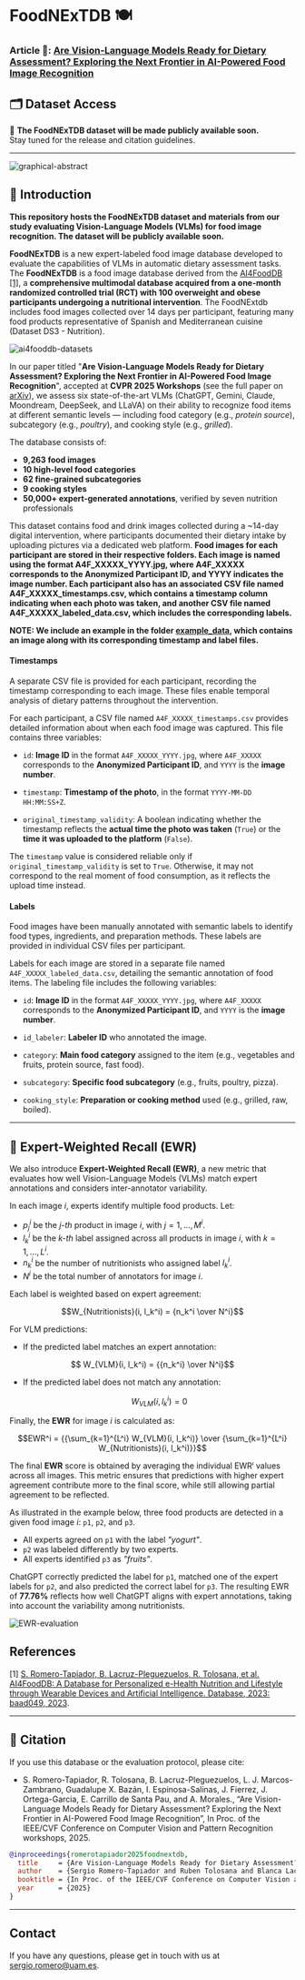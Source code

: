 
# FoodNExTDB 🍽️  

### Article 📄: [Are Vision-Language Models Ready for Dietary Assessment? Exploring the Next Frontier in AI-Powered Food Image Recognition](https://arxiv.org/abs/2504.06925)

## 🗂️ Dataset Access

📌 **The FoodNExTDB dataset will be made publicly available soon.**  
Stay tuned for the release and citation guidelines.


---

![graphical-abstract](img/graphicalabstract.png)

## 📌 Introduction

**This repository hosts the FoodNExTDB dataset and materials from our study evaluating Vision-Language Models (VLMs) for food image recognition. The dataset will be publicly available soon.**

**FoodNExTDB** is a new expert-labeled food image database developed to evaluate the capabilities of VLMs in automatic dietary assessment tasks. The **FoodNExTDB** is a food image database derived from the [AI4FoodDB](https://github.com/AI4Food/AI4FoodDB) [[1]](https://academic.oup.com/database/article/doi/10.1093/database/baad049/7226275), a **comprehensive multimodal database acquired from a one-month randomized controlled trial (RCT) with 100 overweight and obese participants undergoing a nutritional intervention**. The FoodNExtdb includes food images collected over 14 days per participant, featuring many food products representative of Spanish and Mediterranean cuisine (Dataset DS3 - Nutrition).

![ai4fooddb-datasets](img/ai4fooddb-datasets.svg)


In our paper titled "**Are Vision-Language Models Ready for Dietary Assessment? Exploring the Next Frontier in AI-Powered Food Image Recognition**", accepted at **CVPR 2025 Workshops** (see the full paper on [arXiv](https://arxiv.org/abs/2504.06925)), we assess six state-of-the-art VLMs (ChatGPT, Gemini, Claude, Moondream, DeepSeek, and LLaVA) on their ability to recognize food items at different semantic levels — including food category (e.g., *protein source*), subcategory (e.g., *poultry*), and cooking style (e.g., *grilled*).

The database consists of:

- **9,263 food images**  
- **10 high-level food categories**  
- **62 fine-grained subcategories**  
- **9 cooking styles**  
- **50,000+ expert-generated annotations**, verified by seven nutrition professionals

This dataset contains food and drink images collected during a ~14-day digital intervention, where participants documented their dietary intake by uploading pictures via a dedicated web platform. **Food images for each participant are stored in their respective folders. Each image is named using the format A4F_XXXXX_YYYY.jpg, where A4F_XXXXX corresponds to the Anonymized Participant ID, and YYYY indicates the image number. Each participant also has an associated CSV file named A4F_XXXXX_timestamps.csv, which contains a timestamp column indicating when each photo was taken, and another CSV file named A4F_XXXXX_labeled_data.csv, which includes the corresponding labels.**

**NOTE: We include an example in the folder [example_data](https://github.com/AI4Food/FoodNExtDB/tree/main/example_data), which contains an image along with its corresponding timestamp and label files.**

#### Timestamps

A separate CSV file is provided for each participant, recording the timestamp corresponding to each image. These files enable temporal analysis of dietary patterns throughout the intervention.

For each participant, a CSV file named `A4F_XXXXX_timestamps.csv` provides detailed information about when each food image was captured. This file contains three variables:

-   `id`: **Image ID** in the format `A4F_XXXXX_YYYY.jpg`, where `A4F_XXXXX` corresponds to the **Anonymized Participant ID**, and `YYYY` is the **image number**.
    
-   `timestamp`: **Timestamp of the photo**, in the format `YYYY-MM-DD HH:MM:SS+Z`.
    
-   `original_timestamp_validity`: A boolean indicating whether the timestamp reflects the **actual time the photo was taken** (`True`) or the **time it was uploaded to the platform** (`False`).

  The `timestamp` value is considered reliable only if `original_timestamp_validity` is set to `True`. Otherwise, it may not correspond to the real moment of food consumption, as it reflects the upload time instead.

#### Labels

Food images have been manually annotated with semantic labels to identify food types, ingredients, and preparation methods. These labels are provided in individual CSV files per participant. 

Labels for each image are stored in a separate file named `A4F_XXXXX_labeled_data.csv`, detailing the semantic annotation of food items. The labeling file includes the following variables:


-   `id`: **Image ID** in the format `A4F_XXXXX_YYYY.jpg`, where `A4F_XXXXX` corresponds to the **Anonymized Participant ID**, and `YYYY` is the **image number**.
    
-   `id_labeler`: **Labeler ID** who annotated the image.
    
-   `category`: **Main food category** assigned to the item (e.g., vegetables and fruits, protein source, fast food).
    
-   `subcategory`: **Specific food subcategory** (e.g., fruits, poultry, pizza).
    
-   `cooking_style`: **Preparation or cooking method** used (e.g., grilled, raw, boiled).

----------

## 📏 Expert-Weighted Recall (EWR)

We also introduce **Expert-Weighted Recall (EWR)**, a new metric that evaluates how well Vision-Language Models (VLMs) match expert annotations and considers inter-annotator variability.

In each image *i*, experts identify multiple food products. Let:

- $p_j^i$ be the *j-th* product in image *i*, with $j = 1,...,M^i$.
- $l_k^i$ be the *k-th* label assigned across all products in image *i*, with $k = 1,...,L^i$.
- $n_k^i$ be the number of nutritionists who assigned label $l_k^i$.
- $N^i$ be the total number of annotators for image *i*.

Each label is weighted based on expert agreement:

```math
W_{Nutritionists}(i, l_k^i) = {n_k^i \over N^i}
```

For VLM predictions:

- If the predicted label matches an expert annotation:  
```math
  W_{VLM}(i, l_k^i) = {{n_k^i} \over N^i}
```
- If the predicted label does not match any annotation:  
  ```math
  W_{VLM}(i, l_k^i) = 0
  ```

Finally, the **EWR** for image *i* is calculated as:

```math
EWR^i = {{\sum_{k=1}^{L^i} W_{VLM}(i, l_k^i)} \over {\sum_{k=1}^{L^i} W_{Nutritionists}(i, l_k^i)}}
```

The final **EWR** score is obtained by averaging the individual EWRⁱ values across all images. This metric ensures that predictions with higher expert agreement contribute more to the final score, while still allowing partial agreement to be reflected.

As illustrated in the example below, three food products are detected in a given food image *i*: `p1`, `p2`, and `p3`.  
- All experts agreed on `p1` with the label *"yogurt"*.
- `p2` was labeled differently by two experts.
- All experts identified `p3` as *"fruits"*.

ChatGPT correctly predicted the label for `p1`, matched one of the expert labels for `p2`, and also predicted the correct label for `p3`. The resulting EWR of **77.76%** reflects how well ChatGPT aligns with expert annotations, taking into account the variability among nutritionists.

![EWR-evaluation](img/evaluation.png)


## References

[1] [S. Romero-Tapiador, B. Lacruz-Pleguezuelos, R. Tolosana, et al. AI4FoodDB: A Database for Personalized e-Health Nutrition and Lifestyle through Wearable Devices and Artificial Intelligence. Database, 2023: baad049, 2023](https://academic.oup.com/database/article/doi/10.1093/database/baad049/7226275).


---

## 📄 Citation

If you use this database or the evaluation protocol, please cite:

- S. Romero-Tapiador,  R. Tolosana, B. Lacruz-Pleguezuelos, L. J. Marcos-Zambrano, Guadalupe X. Bazán, I. Espinosa-Salinas, J. Fierrez, J. Ortega-Garcia,  E. Carrillo de Santa Pau, and A. Morales., “Are Vision-Language Models Ready for Dietary Assessment? Exploring the Next Frontier in AI-Powered Food Image Recognition”, In Proc. of the IEEE/CVF Conference on Computer Vision and Pattern Recognition workshops, 2025.

```bibtex
@inproceedings{romerotapiador2025foodnextdb,
  title     = {Are Vision-Language Models Ready for Dietary Assessment? Exploring the Next Frontier in AI-Powered Food Image Recognition},
  author    = {Sergio Romero-Tapiador and Ruben Tolosana and Blanca Lacruz-Pleguezuelos and Laura Judith Marcos-Zambrano and Guadalupe X. Bazán and Isabel Espinosa-Salinas and Julian Fierrez and Javier Ortega-Garcia and Enrique Carrillo de Santa Pau and Aythami Morales},
  booktitle = {In Proc. of the IEEE/CVF Conference on Computer Vision and Pattern Recognition workshops},
  year      = {2025}
}
```
---

## Contact
If you have any questions, please get in touch with us at sergio.romero@uam.es.
